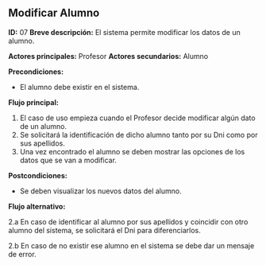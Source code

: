 ## Modificar Alumno
**ID:** 07
**Breve descripción:** El sistema permite modificar los datos de un alumno.

**Actores principales:** Profesor
**Actores secundarios:** Alumno

**Precondiciones:**
  * El alumno debe existir en el sistema.

**Flujo principal:**
  1. El caso de uso empieza cuando el Profesor decide modificar algún dato de un alumno.
  2. Se solicitará la identificación de dicho alumno tanto por su Dni como por sus apellidos.
  3. Una vez encontrado el alumno se deben mostrar las opciones de los datos que se van a modificar.

**Postcondiciones:**
  * Se deben visualizar los nuevos datos del alumno.

**Flujo alternativo:**

  2.a En caso de identificar al alumno por sus apellidos y coincidir con otro alumno del sistema, se solicitará el Dni para diferenciarlos.

  2.b En caso de no existir ese alumno en el sistema se debe dar un mensaje de error.
